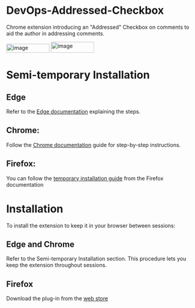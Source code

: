 # DevOps-Addressed-Checkbox
Chrome extension introducing an "Addressed" Checkbox on comments to aid the author in addressing comments.

<img width="115" height="24" alt="image" src="https://github.com/user-attachments/assets/c8ba7070-3bc1-4e57-8a9e-d5ac5ffcbf50" />
<img width="115" height="29" alt="image" src="https://github.com/user-attachments/assets/83ad8c3c-9b00-481c-b180-a901c16bee19" />

# Semi-temporary Installation
## Edge
Refer to the [Edge documentation](https://learn.microsoft.com/en-us/microsoft-edge/extensions/getting-started/extension-sideloading) explaining the steps.
## Chrome:
Follow the [Chrome documentation](https://developer.chrome.com/docs/extensions/get-started/tutorial/hello-world#load-unpacked) guide for step-by-step instructions.
##  Firefox:
You can follow the [temporary installation guide](https://extensionworkshop.com/documentation/develop/temporary-installation-in-firefox/) from the Firefox documentation

# Installation
To install the extension to keep it in your browser between sessions:

## Edge and Chrome
Refer to the Semi-temporary Installation section.
This procedure lets you keep the extension throughout sessions.
## Firefox
Download the plug-in from the [web store](https://addons.mozilla.org/en-US/firefox/addon/azure-devops-pr-checkboxes/)
